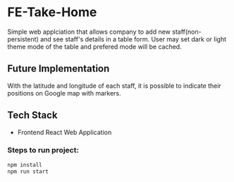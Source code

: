 # FE-Take-Home
Simple web applciation that allows company to add new staff(non-persistent) and see staff's details in a table form. User may set dark or light theme mode of the table and prefered mode will be cached.

## Future Implementation
With the latitude and longitude of each staff, it is possible to indicate their positions on Google map with markers.

## Tech Stack
- Frontend React Web Application

### Steps to run project:
```bash
npm install
npm run start
```
